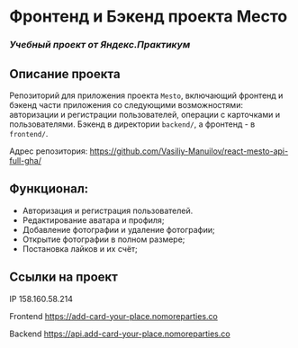 # Фронтенд и Бэкенд проекта Место 
### *Учебный проект от Яндекс.Практикум*

## Описание проекта
Репозиторий для приложения проекта `Mesto`, включающий фронтенд и бэкенд части приложения со следующими возможностями: авторизации и регистрации пользователей, операции с карточками и пользователями. Бэкенд в директории `backend/`, а фронтенд - в `frontend/`. 

Адрес репозитория: https://github.com/Vasiliy-Manuilov/react-mesto-api-full-gha/

## Функционал:
- Авторизация и регистрация пользователей.
- Редактирование аватара и профиля;
- Добавление фотографии и удаление фотографии;
- Открытие фотографии в полном размере;
- Постановка лайков и их счёт;

## Ссылки на проект

IP 158.160.58.214

Frontend https://add-card-your-place.nomoreparties.co

Backend https://api.add-card-your-place.nomoreparties.co
